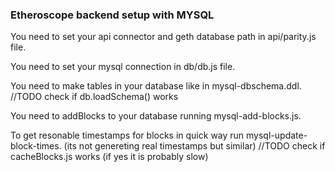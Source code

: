 ### Etheroscope backend setup with MYSQL
You need to set your api connector and geth database path in api/parity.js file.

You need to set your mysql connection in db/db.js file.

You need to make tables in your database like in mysql-dbschema.ddl.
//TODO check if db.loadSchema() works

You need to addBlocks to your database running mysql-add-blocks.js.

To get resonable timestamps for blocks in quick way run mysql-update-block-times.
(its not genereting real timestamps but similar)
//TODO check if cacheBlocks.js works (if yes it is probably slow)



